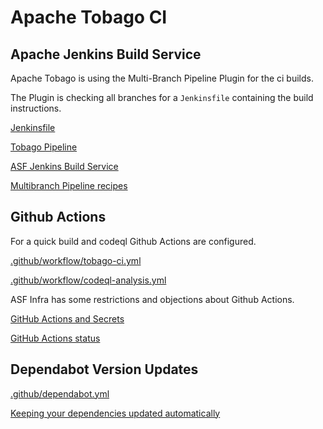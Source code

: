 # Apache Tobago CI

## Apache Jenkins Build Service

Apache Tobago is using the Multi-Branch Pipeline Plugin for the ci builds.

The Plugin is checking all branches for a `Jenkinsfile` containing the build instructions.

[Jenkinsfile](Jenkinsfile)

[Tobago Pipeline][1]

[ASF Jenkins Build Service][2]

[Multibranch Pipeline recipes][3]

## Github Actions

For a quick build and codeql Github Actions are configured.

[.github/workflow/tobago-ci.yml](.github/workflows/tobago-ci.yml)

[.github/workflow/codeql-analysis.yml](.github/workflows/codeql-analysis.yml)

ASF Infra has some restrictions and objections about Github Actions.

[GitHub Actions and Secrets][4]

[GitHub Actions status][5]

## Dependabot Version Updates

[.github/dependabot.yml](.github/dependabot.yml)

[Keeping your dependencies updated automatically][6]

[1]: https://ci-builds.apache.org/job/MyFaces/job/Tobago%20pipeline/

[2]: https://cwiki.apache.org/confluence/display/INFRA/Jenkins

[3]: https://cwiki.apache.org/confluence/display/INFRA/Multibranch+Pipeline+recipes

[4]: https://infra.apache.org/github-actions-secrets.html

[5]: https://cwiki.apache.org/confluence/display/BUILDS/GitHub+Actions+status

[6]: https://docs.github.com/en/github/administering-a-repository/keeping-your-dependencies-updated-automatically